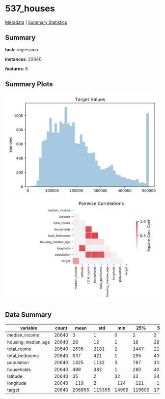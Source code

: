 # 537_houses

[Metadata](metadata.yaml) | [Summary Statistics](summary_stats.csv)

## Summary

**task**: regression

**instances**: 20640

**features**: 8

## Summary Plots

![Labels](label.svg)
![Corr](corr.svg)

## Data Summary

|	variable	|	count	|	mean	|	std	|	min	|	25%	|	50%	|	75%	|	max|
| --- | --- | --- | --- | --- | --- | --- | --- | --- |
|	median_income	|	20640	|	3	|	1	|	0	|	2	|	3	|	4	|	15
|	housing_median_age	|	20640	|	28	|	12	|	1	|	18	|	29	|	37	|	52
|	total_rooms	|	20640	|	2635	|	2181	|	2	|	1447	|	2127	|	3148	|	39320
|	total_bedrooms	|	20640	|	537	|	421	|	1	|	295	|	435	|	647	|	6445
|	population	|	20640	|	1425	|	1132	|	3	|	787	|	1166	|	1725	|	35682
|	households	|	20640	|	499	|	382	|	1	|	280	|	409	|	605	|	6082
|	latitude	|	20640	|	35	|	2	|	32	|	33	|	34	|	37	|	41
|	longitude	|	20640	|	-119	|	2	|	-124	|	-121	|	-118	|	-118	|	-114
|	target	|	20640	|	206855	|	115395	|	14999	|	119600	|	179700	|	264725	|	500001

